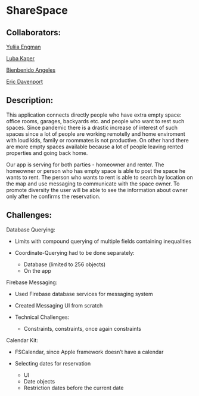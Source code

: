 # ShareSpace
## Collaborators:
[Yuliia Engman](https://github.com/YuliiaEngman)

[Luba Kaper](https://github.com/lubakaper)

[Bienbenido Angeles](https://github.com/bienbenidoangeles)

[Eric Davenport](https://github.com/EricDavenport)

## Description:
This application connects directly people who have extra empty space: office rooms, garages, backyards etc. and people who want to rest such spaces. Since pandemic there is a drastic increase of interest of such spaces since a lot of people are working remotelly and home enviroment with loud kids, family or roommates is not productive. On other hand there are more empty spaces available because a lot of people leaving rented properties and going back home.

Our app is serving for both parties - homeowner and renter. The homeowner or person who has empty space is able to post the space he wants to rent. The person who wants to rent is able to search by location on the map and use messaging to communicate with the space owner. To promote diversity the user will be able to see the information about owner only after he confirms the reservation. 

## Challenges:
Database Querying:
- Limits with compound querying of multiple fields containing inequalities

- Coordinate-Querying had to be done separately:
     * Database (limited to 256 objects)
     * On the app

Firebase Messaging:
- Used Firebase database services for messaging system

- Created Messaging UI from scratch

- Technical Challenges:
     * Constraints, constraints, once again constraints

Calendar Kit:
- FSCalendar, since Apple framework doesn’t have a calendar

- Selecting dates for reservation
     * UI 
     * Date objects
     * Restriction dates before the current date



  
